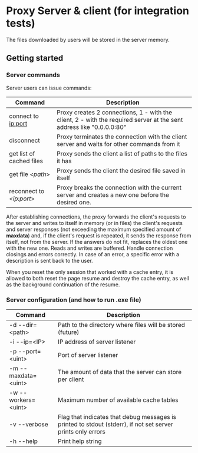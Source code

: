 # Proxy Server &amp; client (for integration tests)

The files downloaded by users will be stored in the server memory.

## Getting started

### Server commands

Server users can issue commands:

|   **Command**   |   **Description**   |
| --- | --- |
| connect to <ip:port> | Proxy creates 2 connections, 1 - with the client, 2 - with the required server at the sent address like "0.0.0.0:80" |
| disconnect | Proxy terminates the connection with the client server and waits for other commands from it |
| get list of cached files | Proxy sends the client a list of paths to the files it has |
| get file \<*path*\> | Proxy sends the client the desired file saved in itself |
| reconnect to \<*ip:port*\> | Proxy breaks the connection with the current server and creates a new one before the desired one. |

After establishing connections, the proxy forwards the client's requests to the server and writes to itself in memory (or in files) the client's requests and server responses (not exceeding the maximum specified amount of **maxdata**) and, if the client's request is repeated, it sends the response from itself, not from the server. If the answers do not fit, replaces the oldest one with the new one. Reads and writes are buffered. Handle connection closings and errors correctly. In case of an error, a specific error with a description is sent back to the user.

When you reset the only session that worked with a cache entry, it is allowed to both reset the page resume and destroy the cache entry, as well as the background continuation of the resume.


### Server configuration (and how to run .exe file)

|   Command   |   Description   |
| --- | --- |
| \-d \-\-dir=\<path\> | Path to the directory where files will be stored \(future\) |
| \-i \-\-ip=\<IP\> | IP address of server listener |
| \-p \-\-port=\<uint\> | Port of server listener |
| \-m \-\-maxdata=\<uint\> | The amount of data that the server can store per client |
| \-w \-\-workers=\<uint\> | Maximum number of available cache tables |
| \-v \-\-verbose | Flag that indicates that debug messages is printed to stdout \(stderr\), if not set server prints only errors |
| \-h \-\-help | Print help string |
